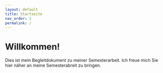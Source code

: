 ```yaml
---
layout: default
title: Startseite
nav_order: 1
permalink: /
---
```


# Willkommen!

Dies ist mein Begleitdokument zu meiner Semesterarbeit.
Ich freue mich Sie hier näher an meine Semesterabreit zu bringen.